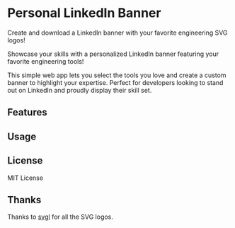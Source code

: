 # Personal LinkedIn Banner

Create and download a LinkedIn banner with your favorite engineering SVG logos!

Showcase your skills with a personalized LinkedIn banner featuring your favorite engineering tools!

This simple web app lets you select the tools you love and create a custom banner to highlight your expertise. Perfect for developers looking to stand out on LinkedIn and proudly display their skill set.

## Features

## Usage

## License

MIT License

## Thanks

Thanks to [svgl](https://github) for all the SVG logos.

